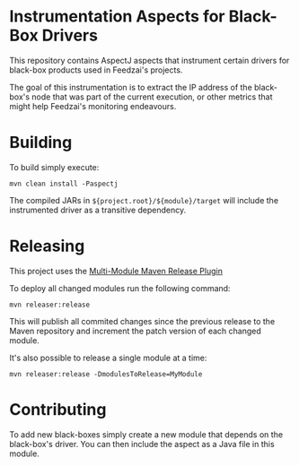 # Instrumentation Aspects for Black-Box Drivers

This repository contains AspectJ aspects that instrument certain drivers for black-box products used in Feedzai's projects. 

The goal of this instrumentation is to extract the IP address of the black-box's node that was part of the current execution, or other metrics that might help Feedzai's monitoring endeavours.

# Building

To build simply execute:

`mvn clean install -Paspectj`

The compiled JARs in `${project.root}/${module}/target` will include the instrumented driver as a transitive dependency.

# Releasing

This project uses the [Multi-Module Maven Release Plugin](http://danielflower.github.io/multi-module-maven-release-plugin/index.html)

To deploy all changed modules run the following command:

`mvn releaser:release`

This will publish all commited changes since the previous release to the Maven repository and increment the patch version of each changed module.

It's also possible to release a single module at a time:

`mvn releaser:release -DmodulesToRelease=MyModule`


# Contributing

To add new black-boxes simply create a new module that depends on the black-box's driver. You can then include the aspect as a Java file in this module.



